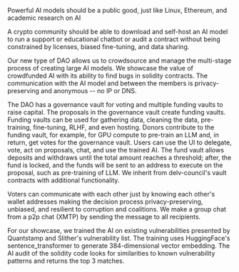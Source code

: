 Powerful AI models should be a public good, just like Linux, Ethereum, and academic research on AI

  
A crypto community should be able to download and self-host an AI model to run a support or educational chatbot or audit a contract without being constrained by licenses, biased fine-tuning, and data sharing.


Our new type of DAO allows us to crowdsource and manage the multi-stage process of creating large AI models. We showcase the value of crowdfunded AI with its ability to find bugs in solidity contracts. The communication with the AI model and between the members is privacy-preserving and anonymous -- no IP or DNS. 


The DAO has a governance vault for voting and multiple funding vaults to raise capital. The proposals in the governance vault create funding vaults. Funding vaults can be used for gathering data, cleaning the data, pre-training, fine-tuning, RLHF, and even hosting. Donors contribute to the funding vault, for example, for GPU compute to pre-train an LLM and, in return, get votes for the governance vault. Users can use the UI to delegate, vote, act on proposals, chat, and use the trained AI. The fund vault allows deposits and withdraws until the total amount reaches a threshold; after, the fund is locked, and the funds will be sent to an address to execute on the proposal, such as pre-training of LLM. We inherit from delv-council's vault contracts with additional functionality.


Voters can communicate with each other just by knowing each other's wallet addresses making the decision process privacy-preserving, unbiased, and resilient to corruption and coalitions. We make a group chat from a p2p chat (XMTP) by sending the message to all recipients.


For our showcase, we trained the AI on existing vulnerabilities presented by Quantstamp and Slither's vulnerability list. The training uses HuggingFace's sentence_transformer to generate 384-dimensional vector embedding. The AI audit of the solidity code looks for similarities to known vulnerability patterns and returns the top 3 matches.
